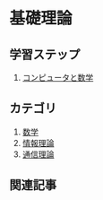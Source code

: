 # 基礎理論


## 学習ステップ

1. [コンピュータと数学](./_/chapters/01_computer_and_mathematics.md)


## カテゴリ

1. [数学](./mathematics/README.md)
1. [情報理論](./communication_theory/README.md)
1. [通信理論](./information_theory/README.md)


## 関連記事
